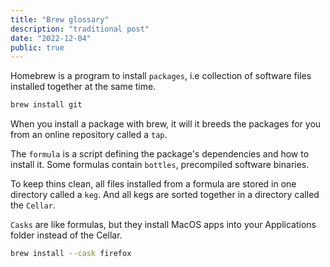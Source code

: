 ```yaml
---
title: "Brew glossary"
description: "traditional post"
date: "2022-12-04"
public: true
---
```


Homebrew is a program to install ``packages``, i.e collection of software files installed together at the same time.

```bash
brew install git
```

When you install a package with brew, it will it breeds the packages for you from an online repository called a ``tap``.

The ``formula`` is a script defining the package's dependencies and how to install it. Some formulas contain ``bottles``, precompiled software binaries.

To keep thins clean, all files installed from a formula are stored in one directory called a ``keg``. And all kegs are sorted together in a directory called the ``Cellar``.  

``Casks`` are like formulas, but they install MacOS apps into your Applications folder instead of the Cellar.

```bash
brew install --cask firefox
```
